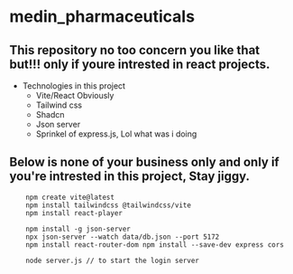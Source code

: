 # medin_pharmaceuticals
## This repository no too concern you like that but!!! only if youre intrested in react projects.
* Technologies in this project
    - Vite/React Obviously
    - Tailwind css
    - Shadcn
    - Json server
    - Sprinkel of express.js, Lol what was i doing 


## Below is none of your business only and only if you're intrested in this project, Stay jiggy.
`````
    npm create vite@latest
    npm install tailwindcss @tailwindcss/vite
    npm install react-player

    npm install -g json-server
    npx json-server --watch data/db.json --port 5172
    npm install react-router-dom npm install --save-dev express cors

    node server.js // to start the login server
